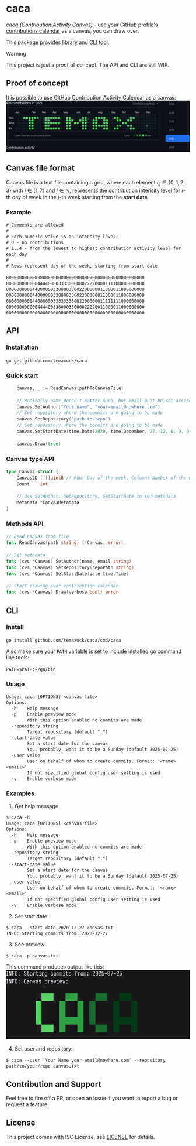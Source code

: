 # caca

*caca (Contribution Activity Canvas)* - use your GitHub profile's [contributions
calendar](https://docs.github.com/en/account-and-profile/setting-up-and-managing-your-github-profile/managing-contribution-settings-on-your-profile/viewing-contributions-on-your-profile#contributions-calendar)
as a canvas, you can draw over.

This package provides [library](#api) and [CLI tool](#cli).

> [!WARNING]
> This project is just a proof of concept. 
> The API and CLI are still WIP.

## Proof of concept

It is possible to use GitHub Contribution Activity Calendar as a canvas:
![poc](https://github.com/temaxuck/caca/blob/main/demo/poc.png?raw=true)

## Canvas file format

Canvas file is a text file containing a grid, where each element $I_{ij} \in \{ 0, 1, 2, 3 \}$ with $i \in [1, 7]$ and $j \in \mathbb{N}$, represents the contribution intensity level for $i$-th day of week in the $j$-th week starting from the **start date**.

### Example

```
# Comments are allowed
#
# Each numeric value is an intensity level:
# 0 - no contributions
# 1..4 - from the lowest to highest contribution activity level for each day
#
# Rows represent day of the week, starting from start date

00000000000000000000000000000000000000000000000000000
00000000000044440000333300000022220000111100000000000
00000000004400000033000033002200000011000011000000000
00000000004400000033000033002200000011000011000000000
00000000004400000033333333002200000011111111000000000
00000000000044440033000033000022220011000011000000000
00000000000000000000000000000000000000000000000000000
```

## API

### Installation

`go get github.com/temaxuck/caca`

### Quick start

```go
    canvas, _ := ReadCanvas(pathToCanvasFile)
    
    // Basically name doesn't matter much, but email must be set accordingly to your GitHub account
    canvas.SetAuthor("Your name", "your-email@nowhere.com")
    // Set repository where the commits are going to be made
    canvas.SetRepository("path-to-repo")
    // Set repository where the commits are going to be made
    canvas.SetStartDate(time.Date(2020, time.December, 27, 12, 0, 0, 0, time.UTC))
    
    canvas.Draw(true)
```

### Canvas type API

```go
type Canvas struct {
	Canvas2D [][]uint8 // Row: Day of the week, Column: Number of the week
	Count    int

    // Use SetAuthor, SetRepository, SetStartDate to set metadata
	Metadata *CanvasMetadata 
}
```
### Methods API

```go
// Read Canvas from file
func ReadCanvas(path string) (*Canvas, error)

// Set metadata
func (cvs *Canvas) SetAuthor(name, email string) 
func (cvs *Canvas) SetRepository(repoPath string)
func (cvs *Canvas) SetStartDate(date time.Time)

// Start drawing over contribution calendar
func (cvs *Canvas) Draw(verbose bool) error
```

## CLI

### Install

`go install github.com/temaxuck/caca/cmd/caca`

Also make sure your `PATH` variable is set to include installed go command line tools:

`PATH=$PATH:~/go/bin`

### Usage

```shell
Usage: caca [OPTIONS] <canvas file>
Options:
  -h	Help message
  -p	Enable preview mode
    	With this option enabled no commits are made
  -repository string
    	Target repository (default ".")
  -start-date value
    	Set a start date for the canvas
    	You, probably, want it to be a Sunday (default 2025-07-25)
  -user value
    	User on behalf of whom to create commits. Format: '<name> <email>'
    	If not specified global config user setting is used
  -v	Enable verbose mode
```

### Examples 

1. Get help message
```shell
$ caca -h
Usage: caca [OPTIONS] <canvas file>
Options:
  -h	Help message
  -p	Enable preview mode
    	With this option enabled no commits are made
  -repository string
    	Target repository (default ".")
  -start-date value
    	Set a start date for the canvas
    	You, probably, want it to be a Sunday (default 2025-07-25)
  -user value
    	User on behalf of whom to create commits. Format: '<name> <email>'
    	If not specified global config user setting is used
  -v	Enable verbose mode
```

2. Set start date:
```shell
$ caca --start-date 2020-12-27 canvas.txt
INFO: Starting commits from: 2020-12-27
```

3. See preview:
```shell
$ caca -p canvas.txt
```
This command produces output like this:
![preview command](https://github.com/temaxuck/caca/blob/main/demo/preview.png?raw=true)

4. Set user and repository:
```shell
$ caca --user 'Your Name your-email@nowhere.com' --repository path/to/your/repo canvas.txt
```

## Contribution and Support

Feel free to fire off a PR, or open an Issue if you want to report a bug or request a feature.

## License

This project comes with ISC License, see [LICENSE](#TODO-ADD-LICENSE-LINK) for details.
